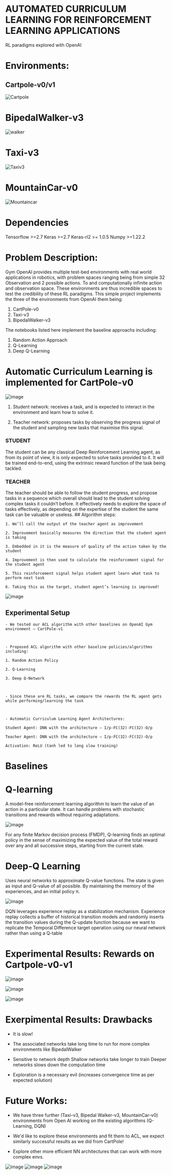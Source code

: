 # AUTOMATED CURRICULUM LEARNING FOR REINFORCEMENT LEARNING APPLICATIONS

RL paradigms explored with OpenAI

# Environments:
  ## Cartpole-v0/v1
![Cartpole](https://user-images.githubusercontent.com/56117150/165373260-3ee1b77f-51fc-4bd0-a2dd-caf79c0e0c9a.gif)
  # BipedalWalker-v3
![walker](https://user-images.githubusercontent.com/56117150/165372944-d0418a32-e2d1-4478-8059-ee1dc2a4577e.gif)
  # Taxi-v3
![Taxiv3](https://user-images.githubusercontent.com/56117150/165373399-153b2f1f-e560-4e47-b6f7-1b50cbfe8a9d.gif)
  # MountainCar-v0
![Mountaincar](https://user-images.githubusercontent.com/56117150/165373163-c3b30e77-3ecf-4e8a-b9f4-7bfd85153fb4.gif)



# Dependencies 
Tensorflow >=2.7
Keras >=2.7
Keras-rl2 >= 1.0.5
Numpy >=1.22.2

# Problem Description:

Gym OpenAI provides multiple test-bed environments with real world applications in robotics, with problem spaces ranging being from simple 32 Observation and 2 possible actions. To and computationally infinite action and observation space. These environments are thus incredible spaces to test the credibility of these RL paradigms. This simple project implements the three of the environments from OpenAI them being: 

1. CartPole-v0
2. Taxi-v3
3. BipedalWalker-v3

The notebooks listed here implement the baseline approachs including:
1. Random Action Approach
2. Q-Learning 
3. Deep Q-Learning

# Automatic Curriculum Learning is implemented for **CartPole-v0**

![image](https://user-images.githubusercontent.com/56117150/165371010-470d76e9-68e8-4f59-a6a4-0b1c79ad70a1.png)


1. Student network: receives a task, and is expected to interact in the environment and learn how to solve it.

2. Teacher network: proposes tasks by observing the progress signal of the student and sampling new tasks that maximise this signal.

### **STUDENT**

The student can be any classical Deep Reinforcement Learning agent, as from its point of view, it is only expected to solve tasks provided to it. It will be trained end-to-end, using the extrinsic reward function of the task being tackled.

### **TEACHER**

The teacher should be able to follow the student progress, and propose tasks in a sequence which overall should lead to the student solving complex tasks it couldn’t before. It effectively needs to explore the space of tasks effectively, as depending on the expertise of the student the same task can be valuable or useless.
    ## Algorithm steps:

    1. We’ll call the output of the teacher agent as improvement

    2. Improvement basically measures the direction that the student agent is taking

    3. Embedded in it is the measure of quality of the action taken by the student

    4. Improvement is then used to calculate the reinforcement signal for the student agent

    5. This reinforcement signal helps student agent learn what task to perform next task

    6. Taking this as the target, student agent’s learning is improved!
    
![image](https://user-images.githubusercontent.com/56117150/165368905-4bdedbe9-d13b-40d1-b1c7-d456bde3ccfc.png)

## Experimental Setup 
    - We tested our ACL algorithm with other baselines on OpenAI Gym environment – CartPole-v1​

    ​

    - Proposed ACL algorithm with other baseline policies/algorithms including:​

    1. Random Action Policy​

    2. Q-Learning​

    3. Deep Q-Network​

    ​

    - Since these are RL tasks, we compare the rewards the RL agent gets while performing/learning the task​

    ​

    - Automatic Curriculum Learning Agent Architectures:​

    Student Agent: DNN with the architecture – I/p-FC(32)-FC(32)-O/p​

    Teacher Agent: DNN with the architecture – I/p-FC(32)-FC(32)-O/p​

    Activation: ReLU (tanh led to long slow training)
    
# Baselines 

# Q-learning
A model-free reinforcement learning algorithm to learn the value of an action in a particular state. It can handle problems with stochastic transitions and rewards without requiring adaptations.

![image](https://user-images.githubusercontent.com/56117150/165370721-4e1dafb8-2725-4dca-9c17-8bc429b45ebd.png)

For any finite Markov decision process (FMDP), Q-learning finds an optimal policy in the sense of maximizing the expected value of the total reward over any and all successive steps, starting from the current state.

# Deep-Q Learning 

Uses neural networks to approximate Q-value functions. The state is given as input and Q-value of all possible. By maintaining the memory of the experiences, and an initial policy π.

![image](https://user-images.githubusercontent.com/56117150/165370794-c74ff25d-8dc2-42a5-8ce0-49a38ca94fc2.png)

DQN leverages experience replay as a stabilization mechanism. Experience replay collects a buffer of historical transition models and randomly inserts the transition values during the Q-update function because we want to replicate the Temporal Difference target operation using our neural network rather than using a Q-table

# Experimental Results: Rewards on Cartpole-v0-v1

![image](https://user-images.githubusercontent.com/56117150/165371702-2b80f6d4-d212-43ba-a33d-a0bb992661d1.png)


![image](https://user-images.githubusercontent.com/56117150/165371904-30d60689-1d8d-48cf-96d6-a8c834dab0eb.png)


![image](https://user-images.githubusercontent.com/56117150/165371739-ce9a76b3-0128-47fd-9a66-0059af71bcf9.png)

# Exerpimental Results: Drawbacks

- It is slow!

- The associated networks take long time to run for more complex environments like BipedalWalker

- Sensitive to network depth
Shallow networks take longer to train
Deeper networks slows down the computation time

- Exploration is a necessary evil (increases convergence time as per expected solution)

# Future Works:

- We have three further (Taxi-v3, Bipedal Walker-v3, MountainCar-v0) environments from Open AI working on the existing algorithms (Q-Learning, DQN)

- We'd like to explore these environments and fit them to ACL, we expect similarly successful results as we did from CartPole!

- Explore other more efficient NN architectures that can work with more complex envs.


![image](https://user-images.githubusercontent.com/56117150/165372260-da93c683-f1ad-431f-8b31-98eb7c7b46f2.png)
![image](https://user-images.githubusercontent.com/56117150/165372277-22e8efe9-800f-4ff8-8aae-9423fc59e3ba.png)
![image](https://user-images.githubusercontent.com/56117150/165372289-99c92900-7d8f-4b93-9d84-05fc415c2c3b.png)



